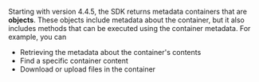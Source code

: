 Starting with version 4.4.5, the SDK returns metadata containers that are **objects**. These objects include metadata about the container, but it also includes methods that can be executed using the container metadata. For example, you can 

* Retrieving the metadata about the container's contents
* Find a specific container content
* Download or upload files in the container
